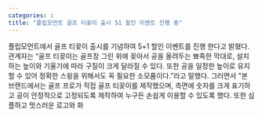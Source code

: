 ```yaml
---
categories: c
title: "플립모먼트 골프 티꽂이 출시 51 할인 이벤트 진행 중"
---
```

플립모먼트에서 골프 티꽂이 출시를 기념하여 5+1 할인 이벤트를 진행 한다고 밝혔다. 관계자는 “골프 티꽂이는 골프장 그린 위에 꽂아서 공을 올려두는 뾰족한 막대로, 설치하는 높이와 기울기에 따라 구질이 크게 달라질 수 있다. 또한 공을 일정한 높이로 유지할 수 있어 정확한 스윙을 위해서도 꼭 필요한 소모품이다.”라고 말했다. 그러면서 "본 브랜드에서는 골프 프로가 직접 골프 티꽂이를 제작했으며, 측면에 숫자를 크게 표기하고 공이 안정적으로 고정되도록 제작하여 누구든 손쉽게 이용할 수 있도록 했다. 또한 심플하고 멋스러운 로고와 화